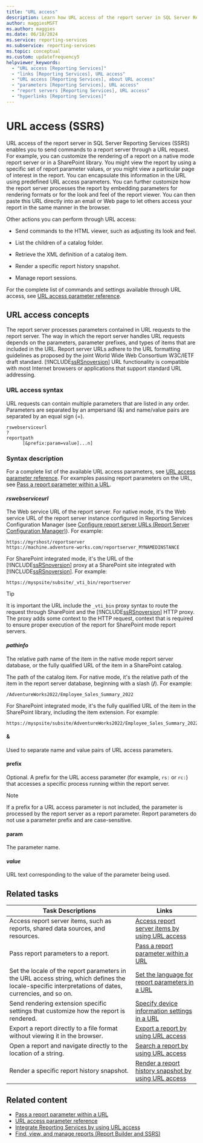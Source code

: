 ```yaml
---
title: "URL access"
description: Learn how URL access of the report server in SQL Server Reporting Services (SSRS) enables you to send commands to a report server through a URL request.
author: maggiesMSFT
ms.author: maggies
ms.date: 06/18/2024
ms.service: reporting-services
ms.subservice: reporting-services
ms.topic: conceptual
ms.custom: updatefrequency5
helpviewer_keywords:
  - "URL access [Reporting Services]"
  - "links [Reporting Services], URL access"
  - "URL access [Reporting Services], about URL access"
  - "parameters [Reporting Services], URL access"
  - "report servers [Reporting Services], URL access"
  - "hyperlinks [Reporting Services]"
---
```

# URL access (SSRS)

URL access of the report server in SQL Server Reporting Services (SSRS) enables you to send commands to a report server through a URL request. For example, you can customize the rendering of a report on a native mode report server or in a SharePoint library. You might view the report by using a specific set of report parameter values, or you might view a particular page of interest in the report. You can encapsulate this information in the URL using predefined URL access parameters. You can further customize how the report server processes the report by embedding parameters for rendering formats or for the look and feel of the report viewer. You can then paste this URL directly into an email or Web page to let others access your report in the same manner in the browser.

Other actions you can perform through URL access:

- Send commands to the HTML viewer, such as adjusting its look and feel.

- List the children of a catalog folder.

- Retrieve the XML definition of a catalog item.

- Render a specific report history snapshot.

- Manage report sessions.

For the complete list of commands and settings available through URL access, see [URL access parameter reference](../reporting-services/url-access-parameter-reference.md).

## URL access concepts

The report server processes parameters contained in URL requests to the report server. The way in which the report server handles URL requests depends on the parameters, parameter prefixes, and types of items that are included in the URL. Report server URLs adhere to the URL formatting guidelines as proposed by the joint World Wide Web Consortium W3C/IETF draft standard. [!INCLUDE[ssRSnoversion](../includes/ssrsnoversion-md.md)] URL functionality is compatible with most Internet browsers or applications that support standard URL addressing.

### URL access syntax

URL requests can contain multiple parameters that are listed in any order. Parameters are separated by an ampersand (&) and name/value pairs are separated by an equal sign (=).

```
rswebserviceurl
?
reportpath
      [&prefix:param=value]...n]
```

### Syntax description

For a complete list of the available URL access parameters, see [URL access parameter reference](../reporting-services/url-access-parameter-reference.md). For examples passing report parameters on the URL, see [Pass a report parameter within a URL](../reporting-services/pass-a-report-parameter-within-a-url.md).

#### *rswebserviceurl*

The Web service URL of the report server. For native mode, it's the Web service URL of the report server instance configured in Reporting Services Configuration Manager (see [Configure report server URLs &#40;Report Server Configuration Manager&#41;](../reporting-services/install-windows/configure-report-server-urls-ssrs-configuration-manager.md)). For example:

```
https://myrshost/reportserver
https://machine.adventure-works.com/reportserver_MYNAMEDINSTANCE
```

For SharePoint integrated mode, it's the URL of the [!INCLUDE[ssRSnoversion](../includes/ssrsnoversion-md.md)] proxy at a SharePoint site integrated with [!INCLUDE[ssRSnoversion](../includes/ssrsnoversion-md.md)]. For example:

```
https://myspsite/subsite/_vti_bin/reportserver
```

> [!TIP]
> It is important the URL include the `_vti_bin` proxy syntax to route the request through SharePoint and the [!INCLUDE[ssRSnoversion](../includes/ssrsnoversion-md.md)] HTTP proxy. The proxy adds some context to the HTTP request, context that is required to ensure proper execution of the report for SharePoint mode report servers.

#### *pathinfo*

The relative path name of the item in the native mode report server database, or the fully qualified URL of the item in a SharePoint catalog.

The path of the catalog item. For native mode, it's the relative path of the item in the report server database, beginning with a slash (**/**). For example:

```
/AdventureWorks2022/Employee_Sales_Summary_2022
```

For SharePoint integrated mode, it's the fully qualified URL of the item in the SharePoint library, including the item extension. For example:

```
https://myspsite/subsite/AdventureWorks2022/Employee_Sales_Summary_2022.rdl
```

#### **&**

Used to separate name and value pairs of URL access parameters.

#### **prefix**

Optional. A prefix for the URL access parameter (for example, `rs:` or `rc:`) that accesses a specific process running within the report server.

> [!NOTE]
> If a prefix for a URL access parameter is not included, the parameter is processed by the report server as a report parameter. Report parameters do not use a parameter prefix and are case-sensitive.

#### **param**

The parameter name.

#### *value*

URL text corresponding to the value of the parameter being used.

## Related tasks

|Task Descriptions|Links|
|-----------------------|-----------|
|Access report server items, such as reports, shared data sources, and resources.|[Access report server items by using URL access](../reporting-services/access-report-server-items-using-url-access.md)|
|Pass report parameters to a report.|[Pass a report parameter within a URL](../reporting-services/pass-a-report-parameter-within-a-url.md)|
|Set the locale of the report parameters in the URL access string, which defines the locale-specific interpretations of dates, currencies, and so on.|[Set the language for report parameters in a URL](../reporting-services/set-the-language-for-report-parameters-in-a-url.md)|
|Send rendering extension specific settings that customize how the report is rendered.|[Specify device information settings in a URL](../reporting-services/specify-device-information-settings-in-a-url.md)|
|Export a report directly to a file format without viewing it in the browser.|[Export a report by using URL access](../reporting-services/export-a-report-using-url-access.md)|
|Open a report and navigate directly to the location of a string.|[Search a report by using URL access](../reporting-services/search-a-report-using-url-access.md)|
|Render a specific report history snapshot.|[Render a report history snapshot by using URL access](../reporting-services/render-a-report-history-snapshot-using-url-access.md)|

## Related content

- [Pass a report parameter within a URL](../reporting-services/pass-a-report-parameter-within-a-url.md)
- [URL access parameter reference](../reporting-services/url-access-parameter-reference.md)
- [Integrate Reporting Services by using URL access](../reporting-services/application-integration/integrating-reporting-services-using-url-access.md)
- [Find, view, and manage reports &#40;Report Builder and SSRS&#41;](../reporting-services/report-builder/finding-viewing-and-managing-reports-report-builder-and-ssrs.md)

